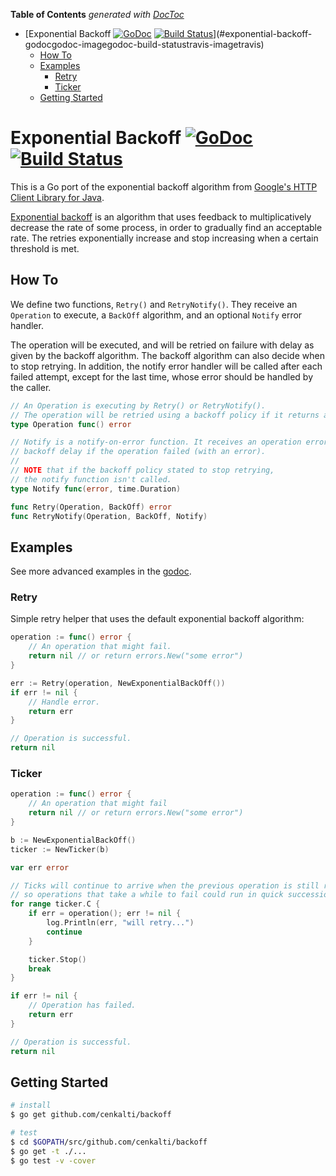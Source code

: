<!-- START doctoc generated TOC please keep comment here to allow auto update -->
<!-- DON'T EDIT THIS SECTION, INSTEAD RE-RUN doctoc TO UPDATE -->
**Table of Contents**  *generated with [DocToc](https://github.com/thlorenz/doctoc)*

- [Exponential Backoff [![GoDoc][godoc image]][godoc] [![Build Status][travis image]][travis]](#exponential-backoff-godocgodoc-imagegodoc-build-statustravis-imagetravis)
  - [How To](#how-to)
  - [Examples](#examples)
    - [Retry](#retry)
    - [Ticker](#ticker)
  - [Getting Started](#getting-started)

<!-- END doctoc generated TOC please keep comment here to allow auto update -->

# Exponential Backoff [![GoDoc][godoc image]][godoc] [![Build Status][travis image]][travis]

This is a Go port of the exponential backoff algorithm from [Google's HTTP Client Library for Java][google-http-java-client].

[Exponential backoff][exponential backoff wiki]
is an algorithm that uses feedback to multiplicatively decrease the rate of some process,
in order to gradually find an acceptable rate.
The retries exponentially increase and stop increasing when a certain threshold is met.

## How To

We define two functions, `Retry()` and `RetryNotify()`.
They receive an `Operation` to execute, a `BackOff` algorithm,
and an optional `Notify` error handler.

The operation will be executed, and will be retried on failure with delay
as given by the backoff algorithm. The backoff algorithm can also decide when to stop
retrying.
In addition, the notify error handler will be called after each failed attempt,
except for the last time, whose error should be handled by the caller.

```go
// An Operation is executing by Retry() or RetryNotify().
// The operation will be retried using a backoff policy if it returns an error.
type Operation func() error

// Notify is a notify-on-error function. It receives an operation error and
// backoff delay if the operation failed (with an error).
//
// NOTE that if the backoff policy stated to stop retrying,
// the notify function isn't called.
type Notify func(error, time.Duration)

func Retry(Operation, BackOff) error
func RetryNotify(Operation, BackOff, Notify)
```

## Examples

See more advanced examples in the [godoc][advanced example].

### Retry

Simple retry helper that uses the default exponential backoff algorithm:

```go
operation := func() error {
    // An operation that might fail.
    return nil // or return errors.New("some error")
}

err := Retry(operation, NewExponentialBackOff())
if err != nil {
    // Handle error.
    return err
}

// Operation is successful.
return nil
```

### Ticker

```go
operation := func() error {
    // An operation that might fail
    return nil // or return errors.New("some error")
}

b := NewExponentialBackOff()
ticker := NewTicker(b)

var err error

// Ticks will continue to arrive when the previous operation is still running,
// so operations that take a while to fail could run in quick succession.
for range ticker.C {
    if err = operation(); err != nil {
        log.Println(err, "will retry...")
        continue
    }

    ticker.Stop()
    break
}

if err != nil {
    // Operation has failed.
    return err
}

// Operation is successful.
return nil
```

## Getting Started

```bash
# install
$ go get github.com/cenkalti/backoff

# test
$ cd $GOPATH/src/github.com/cenkalti/backoff
$ go get -t ./...
$ go test -v -cover
```

[godoc]: https://godoc.org/github.com/cenkalti/backoff
[godoc image]: https://godoc.org/github.com/cenkalti/backoff?status.png
[travis]: https://travis-ci.org/cenkalti/backoff
[travis image]: https://travis-ci.org/cenkalti/backoff.png

[google-http-java-client]: https://github.com/google/google-http-java-client
[exponential backoff wiki]: http://en.wikipedia.org/wiki/Exponential_backoff

[advanced example]: https://godoc.org/github.com/cenkalti/backoff#example_
